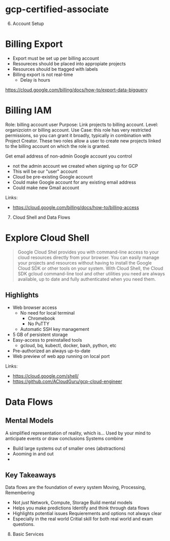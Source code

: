 # gcp-certified-associate

6. Account Setup
# Billing Export
- Export must be set up per billing account
- Resoureces should be placed into appropiate projects
- Resources should be ttagged with labels
- Billing export is not real-time
  - Delay is hours

https://cloud.google.com/billing/docs/how-to/export-data-bigquery

# Billing IAM
Role: billing account user
Purpose: Link projects to billing account.
Level: organizciotn or billing account.
Use Case: this role has very restricted permissions, so you can grant it broadly, typically in combination with Project Creator.
These two roles allow a user to create new projects linked to the billing account on which the role is granted.

Get email address of non-admin Google account you control
- not the admin account we created when signing up for GCP
- This will be our "user" account
- Cloud be pre-existing Google account
- Could make Google account for any existing email address
- Could make new Gmail account

Links:
- https://cloud.google.com/billing/docs/how-to/billing-access


7. Cloud Shell and Data Flows

# Explore Cloud Shell 
> Google Cloud Shel provides you with command-line access to your cloud resources directly from your browser.
> You can easily manage your projects and resources without having to install the Google Cloud SDK or other tools on your system.
> With Cloud Shell, the Cloud SDK gcloud command-line tool and other utilities you need are always available, up to date and fully authenticated when you need them.

## Highlights
- Web browser access
  - No need for local terminal
    - Chromebook
    - No PuTTY
  - Automatic SSH key management
- 5 GB of persistent storage
- Easy-access to preinstalled tools
  - gcloud, bq, kubectl, docker, bash, python, etc
- Pre-authorized an always up-to-date
- Web preview of web app running on local port

Links:
- https://cloud.google.com/shell/
- https://github.com/ACloudGuru/gcp-cloud-engineer

# Data Flows
## Mental Models
A simplified representation of reality, which is...
Used by your mind to anticipate events or draw conclusions
Systems combine
- Build large systems out of smaller ones (abstractions)
- Aooming in and out
- 
## Key Takeaways
Data flows are the foundation of every system
Moving, Processing, Remembering
- Not _just_ Network, Compute, Storage
Build mental models
- Helps you make predictions
Identify and think through data flows
- Highlights potential issues
Requierements and options not always clear
- Especially in the real world
Critial skill for both real world and exam questions.


8. Basic Services

